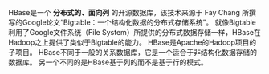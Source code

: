 HBase是一个 **分布式的、面向列** 的开源数据库，该技术来源于 Fay Chang 所撰写的Google论文“Bigtable：一个结构化数据的分布式存储系统”。
就像Bigtable利用了Google文件系统（File System）所提供的分布式数据存储一样，HBase在Hadoop之上提供了类似于Bigtable的能力。
HBase是Apache的Hadoop项目的子项目。
HBase不同于一般的关系数据库，它是一个适合于非结构化数据存储的数据库。
另一个不同的是HBase基于列的而不是基于行的模式。
